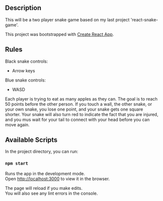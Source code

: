## Description

This will be a two player snake game based on my last project 'react-snake-game'.

This project was bootstrapped with [Create React App](https://github.com/facebook/create-react-app).

## Rules

Black snake controls:
 - Arrow keys
 
 Blue snake controls:
 - WASD
 
 Each player is trying to eat as many apples as they can. The goal is to reach 50 points before the other person.
 If you touch a wall, the other snake, or your own snake, you lose one point, and your snake gets one square shorter. 
 Your snake will also turn red to indicate the fact that you are injured, and you mus wait for your tail to connect with your head before you can move again.

 

## Available Scripts

In the project directory, you can run:

### `npm start`

Runs the app in the development mode.<br>
Open [http://localhost:3000](http://localhost:3000) to view it in the browser.

The page will reload if you make edits.<br>
You will also see any lint errors in the console.